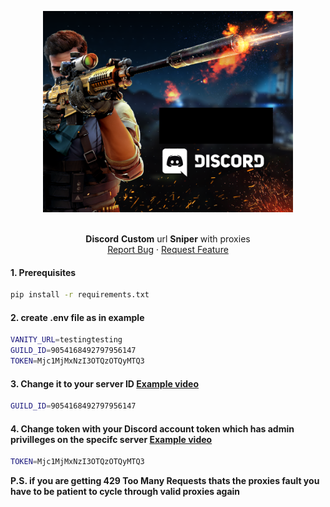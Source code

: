 <p align="center">
  <a href="https://github.com/Don-Cryptus/Discord-Vanity-Url-Sniper">
    <img src="images/discord-sniper.png" alt="Logo" width=400 />
  </a>

  <p align="center">
    <br />
    <b>Discord</b> <b>Custom</b> url <b>Sniper</b> with proxies
    <br />
    <a href="https://github.com/Don-Cryptus/Discord-Vanity-Url-Sniper/issues">Report Bug</a>
    ·
    <a href="https://github.com/Don-Cryptus/Discord-Vanity-Url-Sniper/issues">Request Feature</a>
    <br />
  </p>

#### 1. Prerequisites

  ```sh
  pip install -r requirements.txt
  ```

#### 2. create .env file as in example

```sh
VANITY_URL=testingtesting
GUILD_ID=9054168492797956147
TOKEN=Mjc1MjMxNzI3OTQzOTQyMTQ3
```

#### 3. Change it to your server ID <a href="https://www.youtube.com/watch?v=NLWtSHWKbAI">Example video</a>
```sh
GUILD_ID=9054168492797956147
```

#### 4. Change token with your Discord account token which has admin privilleges on the specifc server <a href="https://www.youtube.com/watch?v=fKksxz2Gdnc">Example video</a>

```sh
TOKEN=Mjc1MjMxNzI3OTQzOTQyMTQ3
```
</p>

<b>P.S. if you are getting 429 Too Many Requests thats the proxies fault you have to be patient to cycle through valid proxies again</b>
